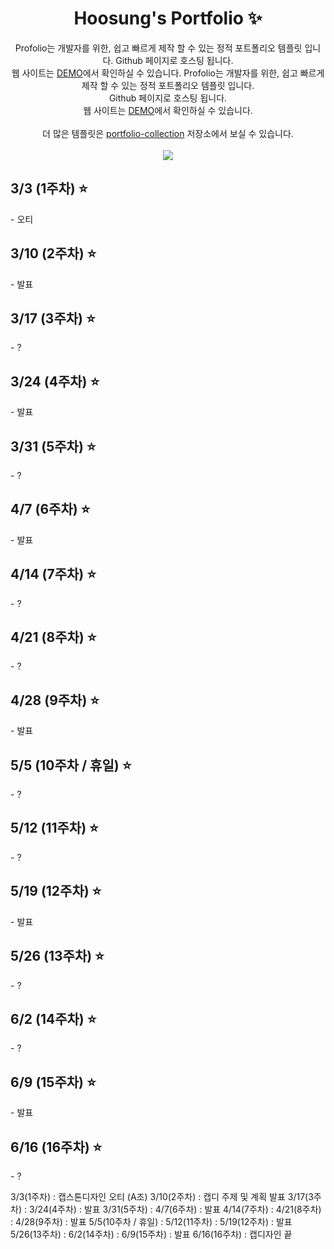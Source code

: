 <p align="center">
  <h1 align="center"> Hoosung's Portfolio ✨</h1>

  <p align="center">
Profolio는 개발자를 위한, 쉽고 빠르게 제작 할 수 있는  정적 포트폴리오 템플릿 입니다. Github 페이지로 호스팅 됩니다.
    <br/>웹 사이트는 <a href="https://congchu.github.io/web-porfolio/">DEMO</a>에서 확인하실 수 있습니다.
Profolio는 개발자를 위한, 쉽고 빠르게 제작 할 수 있는 정적 포트폴리오 템플릿 입니다. <br/>Github 페이지로 호스팅 됩니다. <br/>웹 사이트는 <a href="https://congchu.github.io/web-porfolio/">DEMO</a>에서 확인하실 수 있습니다.
  <br/>
  <br/> 더 많은 템플릿은 <a href="https://github.com/congchu/portfolio-collection" >portfolio-collection</a> 저장소에서 보실 수 있습니다.
    <br/>
    <br/>
    <img src="https://img.shields.io/badge/-Bootstrap-05122A?style=flat&logo=bootstrap&logoColor=563D7C"/>

  <br/>
  
<p align="center">
  <h2 align="left"> 3/3 (1주차) ⭐</h2>
  <p align="left">
  - 오티
  
<p align="center">
  <h2 align="left"> 3/10 (2주차) ⭐</h2>
  <p align="left">
  - 발표
  
<p align="center">
  <h2 align="left"> 3/17 (3주차) ⭐</h2>
  <p align="left">
  - ?
  
<p align="center">
  <h2 align="left"> 3/24 (4주차) ⭐</h2>
  <p align="left">
  - 발표
  
<p align="center">
  <h2 align="left"> 3/31 (5주차) ⭐</h2>  
  <p align="left">
  - ?
  
<p align="center">
  <h2 align="left"> 4/7 (6주차) ⭐</h2>  
  <p align="left">
  - 발표
  
<p align="center">
  <h2 align="left"> 4/14 (7주차) ⭐</h2>  
  <p align="left">
  - ?
  
<p align="center">
  <h2 align="left"> 4/21 (8주차) ⭐</h2>  
  <p align="left">
  - ?
  
<p align="center">
  <h2 align="left"> 4/28 (9주차) ⭐</h2>  
  <p align="left">
  - 발표
  
<p align="center">
  <h2 align="left"> 5/5 (10주차 / 휴일) ⭐</h2>  
  <p align="left">
  - ?
  
<p align="center">
  <h2 align="left"> 5/12 (11주차) ⭐</h2>  
  <p align="left">
  - ?
  
<p align="center">
  <h2 align="left"> 5/19 (12주차) ⭐</h2>  
  <p align="left">
  - 발표
  
<p align="center">
  <h2 align="left"> 5/26 (13주차) ⭐</h2>  
  <p align="left">
  - ?
  
<p align="center">
  <h2 align="left"> 6/2 (14주차) ⭐</h2>  
  <p align="left">
  - ?
  
<p align="center">
  <h2 align="left"> 6/9 (15주차) ⭐</h2>  
  <p align="left">
  - 발표
  
<p align="center">
  <h2 align="left"> 6/16 (16주차) ⭐</h2>  
  <p align="left">
  - ?


3/3(1주차) : 캡스톤디자인 오티 (A조)
3/10(2주차) : 캡디 주제 및 계획 발표
3/17(3주차) :
3/24(4주차) : 발표 
3/31(5주차) :
4/7(6주차) : 발표
4/14(7주차) :
4/21(8주차) : 
4/28(9주차) : 발표
5/5(10주차 / 휴일) :
5/12(11주차) :
5/19(12주차) : 발표
5/26(13주차) :
6/2(14주차) : 
6/9(15주차) : 발표
6/16(16주차) : 캡디자인 끝
